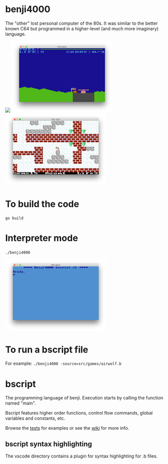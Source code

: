 # benji4000
The "other" lost personal computer of the 80s. 
It was similar to the better known C64 but programmed in a higher-level (and much more imaginary) language.

<img src="screenshots/jumper.gif" width=320> <img src="screenshots/extmode.png" width=320> <img src="screenshots/icicle.png" width=320>

# To build the code
`go build`

# Interpreter mode
`./benji4000`

<img src="screenshots/repl.png" width=320>

# To run a bscript file

For example:
`./benji4000 -source=src/games/airwolf.b`

# bscript
The programming language of benji. Execution starts by calling the function named "main".

Bscript features higher order functions, control flow commands, global variables and constants, etc. 

Browse the [tests](https://github.com/gabor-lbl/benji4000/tree/master/src/tests) for examples or see the [wiki](https://github.com/uzudil/benji4000/wiki) for more info.

## bscript syntax highlighting
The vscode directory contains a plugin for syntax highlighting for .b files.
